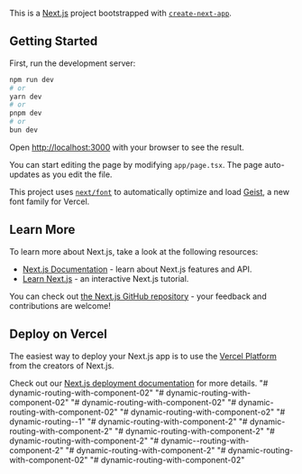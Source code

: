 This is a [Next.js](https://nextjs.org) project bootstrapped with [`create-next-app`](https://nextjs.org/docs/app/api-reference/cli/create-next-app).

## Getting Started

First, run the development server:

```bash
npm run dev
# or
yarn dev
# or
pnpm dev
# or
bun dev
```

Open [http://localhost:3000](http://localhost:3000) with your browser to see the result.

You can start editing the page by modifying `app/page.tsx`. The page auto-updates as you edit the file.

This project uses [`next/font`](https://nextjs.org/docs/app/building-your-application/optimizing/fonts) to automatically optimize and load [Geist](https://vercel.com/font), a new font family for Vercel.

## Learn More

To learn more about Next.js, take a look at the following resources:

- [Next.js Documentation](https://nextjs.org/docs) - learn about Next.js features and API.
- [Learn Next.js](https://nextjs.org/learn) - an interactive Next.js tutorial.

You can check out [the Next.js GitHub repository](https://github.com/vercel/next.js) - your feedback and contributions are welcome!

## Deploy on Vercel

The easiest way to deploy your Next.js app is to use the [Vercel Platform](https://vercel.com/new?utm_medium=default-template&filter=next.js&utm_source=create-next-app&utm_campaign=create-next-app-readme) from the creators of Next.js.

Check out our [Next.js deployment documentation](https://nextjs.org/docs/app/building-your-application/deploying) for more details.
"# dynamic-routing-with-component-02" 
"# dynamic-routing-with-component-02" 
"# dynamic-routing-with-component-02" 
"# dynamic-routing-with-component-02" 
"# dynamic-routing-with-component-o2" 
"# dynamic-routing--1" 
"# dynamic-routing-with-component-2" 
"# dynamic-routing-with-component-2" 
"# dynamic-routing-with-component-2" 
"# dynamic-routing-with-component-2" 
"# dynamic--routing-with-component-2" 
"# dynamic-routing-with-component-2" 
"# dynamic-routing-with-component-02" 
"# dynamic-routing-with-component-02" 
